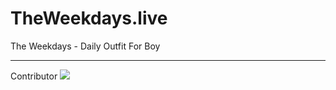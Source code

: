 # TheWeekdays.live
The Weekdays - Daily Outfit For Boy
<hr>
Contributor
<img src="https://github.com/theweekdaysvn/theweekdaysvn.github.io/graphs/contributors">
